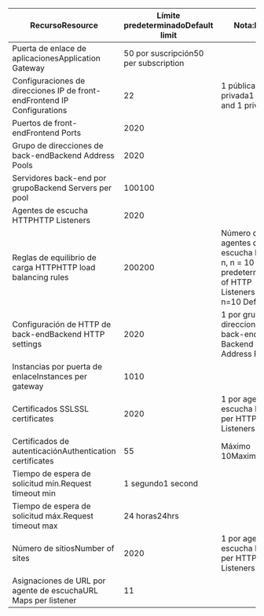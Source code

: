 | <span data-ttu-id="90bf2-101">Recurso</span><span class="sxs-lookup"><span data-stu-id="90bf2-101">Resource</span></span> | <span data-ttu-id="90bf2-102">Límite predeterminado</span><span class="sxs-lookup"><span data-stu-id="90bf2-102">Default limit</span></span> | <span data-ttu-id="90bf2-103">Nota:</span><span class="sxs-lookup"><span data-stu-id="90bf2-103">Note</span></span> |
| --- | --- | --- |
| <span data-ttu-id="90bf2-104">Puerta de enlace de aplicaciones</span><span class="sxs-lookup"><span data-stu-id="90bf2-104">Application Gateway</span></span> |<span data-ttu-id="90bf2-105">50 por suscripción</span><span class="sxs-lookup"><span data-stu-id="90bf2-105">50 per subscription</span></span> | |
| <span data-ttu-id="90bf2-106">Configuraciones de direcciones IP de front-end</span><span class="sxs-lookup"><span data-stu-id="90bf2-106">Frontend IP Configurations</span></span> |<span data-ttu-id="90bf2-107">2</span><span class="sxs-lookup"><span data-stu-id="90bf2-107">2</span></span> |<span data-ttu-id="90bf2-108">1 pública y 1 privada</span><span class="sxs-lookup"><span data-stu-id="90bf2-108">1 public and 1 private</span></span> |
| <span data-ttu-id="90bf2-109">Puertos de front-end</span><span class="sxs-lookup"><span data-stu-id="90bf2-109">Frontend Ports</span></span> |<span data-ttu-id="90bf2-110">20</span><span class="sxs-lookup"><span data-stu-id="90bf2-110">20</span></span> | |
| <span data-ttu-id="90bf2-111">Grupo de direcciones de back-end</span><span class="sxs-lookup"><span data-stu-id="90bf2-111">Backend Address Pools</span></span> |<span data-ttu-id="90bf2-112">20</span><span class="sxs-lookup"><span data-stu-id="90bf2-112">20</span></span> | |
| <span data-ttu-id="90bf2-113">Servidores back-end por grupo</span><span class="sxs-lookup"><span data-stu-id="90bf2-113">Backend Servers per pool</span></span> |<span data-ttu-id="90bf2-114">100</span><span class="sxs-lookup"><span data-stu-id="90bf2-114">100</span></span> | |
| <span data-ttu-id="90bf2-115">Agentes de escucha HTTP</span><span class="sxs-lookup"><span data-stu-id="90bf2-115">HTTP Listeners</span></span> |<span data-ttu-id="90bf2-116">20</span><span class="sxs-lookup"><span data-stu-id="90bf2-116">20</span></span> | |
| <span data-ttu-id="90bf2-117">Reglas de equilibrio de carga HTTP</span><span class="sxs-lookup"><span data-stu-id="90bf2-117">HTTP load balancing rules</span></span> |<span data-ttu-id="90bf2-118">200</span><span class="sxs-lookup"><span data-stu-id="90bf2-118">200</span></span> |<span data-ttu-id="90bf2-119">Número de agentes de escucha HTTP * n, n = 10 predeterminado</span><span class="sxs-lookup"><span data-stu-id="90bf2-119"># of HTTP Listeners * n, n=10 Default</span></span> |
| <span data-ttu-id="90bf2-120">Configuración de HTTP de back-end</span><span class="sxs-lookup"><span data-stu-id="90bf2-120">Backend HTTP settings</span></span> |<span data-ttu-id="90bf2-121">20</span><span class="sxs-lookup"><span data-stu-id="90bf2-121">20</span></span> |<span data-ttu-id="90bf2-122">1 por grupo de direcciones de back-end</span><span class="sxs-lookup"><span data-stu-id="90bf2-122">1 per Backend Address Pool</span></span> |
| <span data-ttu-id="90bf2-123">Instancias por puerta de enlace</span><span class="sxs-lookup"><span data-stu-id="90bf2-123">Instances per gateway</span></span> |<span data-ttu-id="90bf2-124">10</span><span class="sxs-lookup"><span data-stu-id="90bf2-124">10</span></span> | |
| <span data-ttu-id="90bf2-125">Certificados SSL</span><span class="sxs-lookup"><span data-stu-id="90bf2-125">SSL certificates</span></span> |<span data-ttu-id="90bf2-126">20</span><span class="sxs-lookup"><span data-stu-id="90bf2-126">20</span></span> |<span data-ttu-id="90bf2-127">1 por agentes de escucha HTTP</span><span class="sxs-lookup"><span data-stu-id="90bf2-127">1 per HTTP Listeners</span></span> |
| <span data-ttu-id="90bf2-128">Certificados de autenticación</span><span class="sxs-lookup"><span data-stu-id="90bf2-128">Authentication certificates</span></span> |<span data-ttu-id="90bf2-129">5</span><span class="sxs-lookup"><span data-stu-id="90bf2-129">5</span></span> | <span data-ttu-id="90bf2-130">Máximo 10</span><span class="sxs-lookup"><span data-stu-id="90bf2-130">Maximum 10</span></span> |
| <span data-ttu-id="90bf2-131">Tiempo de espera de solicitud mín.</span><span class="sxs-lookup"><span data-stu-id="90bf2-131">Request timeout min</span></span> |<span data-ttu-id="90bf2-132">1 segundo</span><span class="sxs-lookup"><span data-stu-id="90bf2-132">1 second</span></span> | |
| <span data-ttu-id="90bf2-133">Tiempo de espera de solicitud máx.</span><span class="sxs-lookup"><span data-stu-id="90bf2-133">Request timeout max</span></span> |<span data-ttu-id="90bf2-134">24 horas</span><span class="sxs-lookup"><span data-stu-id="90bf2-134">24hrs</span></span> | |
| <span data-ttu-id="90bf2-135">Número de sitios</span><span class="sxs-lookup"><span data-stu-id="90bf2-135">Number of sites</span></span> |<span data-ttu-id="90bf2-136">20</span><span class="sxs-lookup"><span data-stu-id="90bf2-136">20</span></span> |<span data-ttu-id="90bf2-137">1 por agentes de escucha HTTP</span><span class="sxs-lookup"><span data-stu-id="90bf2-137">1 per HTTP Listeners</span></span> |
| <span data-ttu-id="90bf2-138">Asignaciones de URL por agente de escucha</span><span class="sxs-lookup"><span data-stu-id="90bf2-138">URL Maps per listener</span></span> |<span data-ttu-id="90bf2-139">1</span><span class="sxs-lookup"><span data-stu-id="90bf2-139">1</span></span> | |

